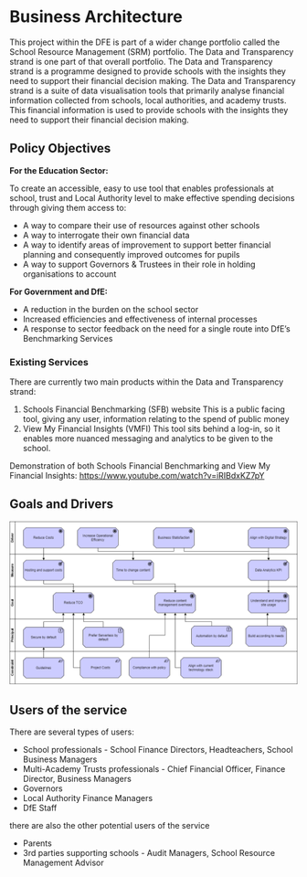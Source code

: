 ﻿# Business Architecture

This project within the DFE is part of a wider change portfolio called the School Resource Management (SRM) portfolio. The Data and Transparency strand is one part of that overall portfolio. The Data and Transparency strand is a programme designed to provide schools with the insights they need to support their financial decision making. The Data and Transparency strand is a suite of data visualisation tools that primarily analyse financial information collected from schools, local authorities, and academy trusts. This financial information is used to provide schools with the insights they need to support their financial decision making.

## Policy Objectives

**For the Education Sector:**

To create an accessible, easy to use tool that enables professionals at school, trust and Local Authority level to make effective spending decisions through giving them access to:

* A way to compare their use of resources against other schools
* A way to interrogate their own financial data 
* A way to identify areas of improvement to support better financial planning and consequently improved outcomes for pupils 
* A way to support Governors & Trustees in their role in holding organisations to account 

**For Government and DfE:**

* A reduction in the burden on the school sector
* Increased efficiencies and effectiveness of internal processes 
* A response to sector feedback on the need for a single route into DfE’s Benchmarking Services

### Existing Services

There are currently two main products within the Data and Transparency strand:

1.	Schools Financial Benchmarking (SFB) website 
This is a public facing tool, giving any user, information relating to the spend of public money
2.	View My Financial Insights (VMFI) 
This tool sits behind a log-in, so it enables more nuanced messaging and analytics to be given to the school. 

Demonstration of both Schools Financial Benchmarking and View My Financial Insights:
https://www.youtube.com/watch?v=iRIBdxKZ7pY

## Goals and Drivers 

![Goals and Drivers](images/Goals-and-Drivers.png)

## Users of the service

There are several types of users: 

* School professionals - School Finance Directors, Headteachers, School Business Managers
* Multi-Academy Trusts professionals - Chief Financial Officer, Finance Director, Business Managers
* Governors
* Local Authority Finance Managers
* DfE Staff

there are also the other potential users of the service

* Parents
* 3rd parties supporting schools - Audit Managers, School Resource Management Advisor






